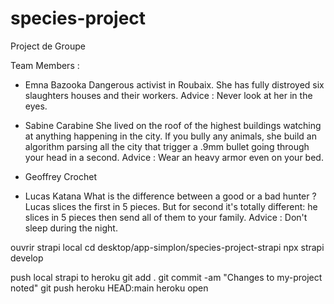 # species-project

Project de Groupe

Team Members :

- Emna Bazooka
Dangerous activist in Roubaix.
She has fully distroyed six slaughters houses and their workers.
Advice : Never look at her in the eyes.

- Sabine Carabine
She lived on the roof of the highest buildings watching at anything happening in the city.
If you bully any animals, she build an algorithm parsing all the city that trigger a .9mm bullet going through your head in a second.
Advice : Wear an heavy armor even on your bed.

- Geoffrey Crochet

- Lucas Katana
What is the difference between a good or a bad hunter ?
Lucas slices the first in 5 pieces. 
But for second it's totally different: he slices in 5 pieces then send all of them to your family.
Advice : Don't sleep during the night.

ouvrir strapi local
cd desktop/app-simplon/species-project-strapi
npx strapi develop

push local strapi to heroku
git add .
git commit -am "Changes to my-project noted"
git push heroku HEAD:main
heroku open


